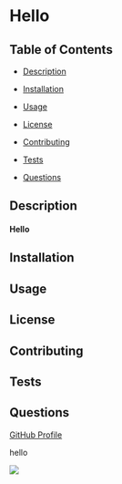
# Hello

 ## Table of Contents

 * [Description](#description)

 * [Installation](#installation)

 * [Usage](#usage)

 * [License](undefined)

 * [Contributing](#contributing)

 * [Tests](#tests)

 * [Questions](#questions)



 ## Description

 #### Hello



## Installation

## Usage

## License

## Contributing

## Tests


 ## Questions

 [GitHub Profile](https://github.com/gracetalks)

 hello

<img src="https://img.shields.io/static/v1.svg?label=License&message=MIT&color=red"/>


 ##
    
    